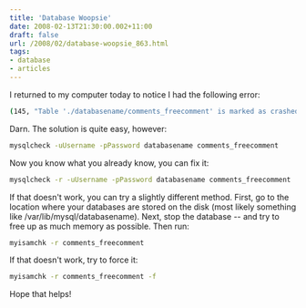 ```yaml
---
title: 'Database Woopsie'
date: 2008-02-13T21:30:00.002+11:00
draft: false
url: /2008/02/database-woopsie_863.html
tags: 
- database
- articles
---
```


I returned to my computer today to notice I had the following error:

```bash
(145, "Table './databasename/comments_freecomment' is marked as crashed and should be repaired")

```  
  

Darn. The solution is quite easy, however:

```bash
mysqlcheck -uUsername -pPassword databasename comments_freecomment

```  
  

Now you know what you already know, you can fix it:

```bash
mysqlcheck -r -uUsername -pPassword databasename comments_freecomment

```  
  

If that doesn't work, you can try a slightly different method. First, go to the location where your databases are stored on the disk (most likely something like /var/lib/mysql/databasename). Next, stop the database -- and try to free up as much memory as possible. Then run:

```bash
myisamchk -r comments_freecomment

```  
  

If that doesn't work, try to force it:

```bash
myisamchk -r comments_freecomment -f

```  
  

Hope that helps!